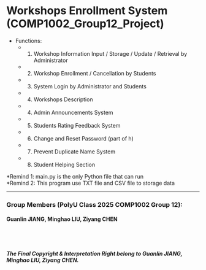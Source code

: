 # Workshops Enrollment System (COMP1002_Group12_Project)

- Functions:
  - 1. Workshop Information Input / Storage / Update / Retrieval by Administrator
  - 2. Workshop Enrollment / Cancellation by Students
  - 3. System Login by Administrator and Students
  - 4. Workshops Description 
  - 4. Admin Announcements System
  - 5. Students Rating Feedback System
  - 6. Change and Reset Password (part of h)
  - 7. Prevent Duplicate Name System
  - 8. Student Helping Section
 
*Remind 1: main.py is the only Python file that can run <br>
*Remind 2: This program use TXT file and CSV file to storage data

---
### Group Members (PolyU Class 2025 COMP1002 Group 12): 
#### Guanlin JIANG, Minghao LIU, Ziyang CHEN


<br>
<br>

##### The Final Copyright & Interpretation Right belong to Guanlin JIANG, Minghao LIU, Ziyang CHEN.
